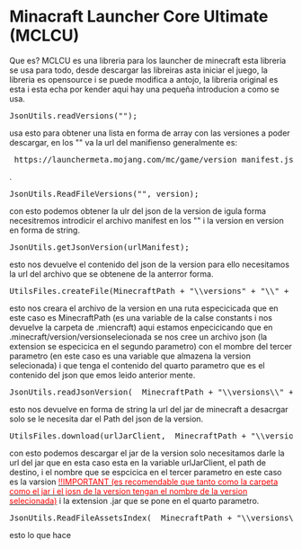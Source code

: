 
# Minacraft Launcher Core Ultimate (MCLCU)

Que es?
MCLCU es una libreria para los launcher de minecraft esta libreria se usa para todo, desde descargar las libreiras asta iniciar el juego, la libreria es opensource i se puede modifica a antojo, la libreria original es esta i esta echa por kender aqui hay una pequeña introducion a como se usa.

<pre>
JsonUtils.readVersions("");
</pre>

usa esto para obtener una lista en forma de array con las versiones a poder descargar, en los "" va la url del manifienso generalmente es:
<pre>
 https://launchermeta.mojang.com/mc/game/version_manifest.json</pre>.

<pre>
JsonUtils.ReadFileVersions("", version);
</pre>

con esto podemos obtener la ulr del json de la version de igula forma necesitremos introdicir el archivo manifest en los "" i la version en version en forma de string.

<pre>
JsonUtils.getJsonVersion(urlManifest);
</pre>

esto nos devuelve el contenido del json de la version para ello necesitamos la url del archivo que se obtenene de la anterror forma.

<pre>
UtilsFiles.createFile(MinecraftPath + "\\versions" + "\\" + version,"json", version, contentJsonVersion);
</pre>

esto nos creara el archivo de la version en una ruta especicicada que en este caso es MinecraftPath (es una variable de la calse constants i nos devuelve la carpeta de .miencraft) aqui estamos enpecicicando que en .minecraft/version/versionselecionada se nos cree un archivo json (la extension se especicica en el segundo parametro) con el mombre del tercer parametro (en este caso es una variable que almazena la version selecionada) i que tenga el contenido del quarto parametro que es el contenido del json que emos leido anterior mente.

<pre>
JsonUtils.readJsonVersion(  MinecraftPath + "\\versions\\" + version + "\\" + version + ".json");
</pre>

esto nos devuelve en forma de string la url del jar de minecraft a desacrgar solo se le necesita dar el Path del json de la version.

<pre>
UtilsFiles.download(urlJarClient,  MinecraftPath + "\\versions\\" + version, version, ".jar");
</pre>

con esto podemos descargar el jar de la version solo necesitamos darle la url del jar que en esta caso esta en la variable urlJarClient, el path de destino, i el nombre que se espcicica en el tercer parametro en este caso es la varsion
[<font color="red"> !!IMPORTANT (es recomendable que tanto como la carpeta como el jar i el josn de la version tengan el nombre de la version selecionada)</font>](#) i la extension .jar que se pone en el quarto parametro.

<pre>
JsonUtils.ReadFileAssetsIndex(  MinecraftPath + "\\versions\\" + version + "\\" + version + ".json");
</pre>

esto lo que hace 
